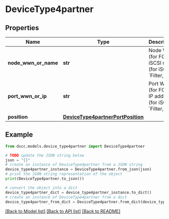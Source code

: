 # DeviceType4partner


## Properties

Name | Type | Description | Notes
------------ | ------------- | ------------- | -------------
**node_wwn_or_name** | **str** | Node WWN (for FC) or iSCSI name (for iSCSI)  &#x60;Filter, Sort&#x60; | [optional] 
**port_wwn_or_ip** | **str** | Port WWN (for FC) or IP address (for iSCSI)  &#x60;Filter, Sort&#x60; | [optional] 
**position** | [**DeviceType4partnerPortPosition**](DeviceType4partnerPortPosition.md) |  | [optional] 

## Example

```python
from dscc.models.device_type4partner import DeviceType4partner

# TODO update the JSON string below
json = "{}"
# create an instance of DeviceType4partner from a JSON string
device_type4partner_instance = DeviceType4partner.from_json(json)
# print the JSON string representation of the object
print(DeviceType4partner.to_json())

# convert the object into a dict
device_type4partner_dict = device_type4partner_instance.to_dict()
# create an instance of DeviceType4partner from a dict
device_type4partner_from_dict = DeviceType4partner.from_dict(device_type4partner_dict)
```
[[Back to Model list]](../README.md#documentation-for-models) [[Back to API list]](../README.md#documentation-for-api-endpoints) [[Back to README]](../README.md)


